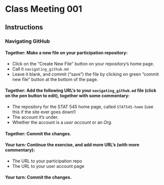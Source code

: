 # Class Meeting 001

## Instructions

### Navigating GitHub

#### Together: Make a new file on your participation repository:
* Click on the “Create New File” button on your repository’s home page.
* Call it `navigating_github.md`
* Leave it blank, and commit (“save”) the file by clicking on green “commit new file” button at the bottom of the page.

#### Together: Add the following URL’s to your `navigating_github.md` file (click on the pen button to edit), together with some commentary:
* The repository for the STAT 545 home page, called `STAT545-home` (use this if the site ever goes down!)
* The account it’s under.
* Whether the account is a _user account_ or an _Org_.
#### Together: Commit the changes.
#### Your turn: Continue the exercise, and add more URL’s (with more commentary):
* The URL to your participation repo
* The URL to your user account page
#### Your turn: Commit the changes.
